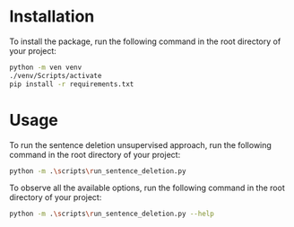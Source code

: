 # Installation

To install the package, run the following command in the root directory of your project:

```bash
python -m ven venv
./venv/Scripts/activate
pip install -r requirements.txt
```

# Usage

To run the sentence deletion unsupervised approach, run the following command in the root directory of your project:

```bash
python -m .\scripts\run_sentence_deletion.py
```

To observe all the available options, run the following command in the root directory of your project:

```bash
python -m .\scripts\run_sentence_deletion.py --help
```

